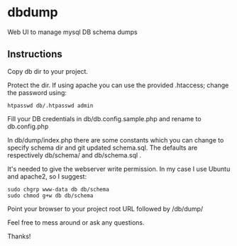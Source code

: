 # dbdump
Web UI to manage mysql DB schema dumps

## Instructions
Copy db dir to your project.

Protect the dir. If using apache you can use the provided .htaccess; change the password using:

```htpasswd db/.htpasswd admin```

Fill your DB credentials in db/db.config.sample.php and rename to db.config.php

In db/dump/index.php there are some constants which you can change to specify schema dir and git updated schema.sql.
The defaults are respectively db/schema/ and db/schema.sql .

It's needed to give the webserver write permission. In my case I use Ubuntu and apache2, so I suggest:

```
sudo chgrp www-data db db/schema
sudo chmod g+w db db/schema
```

Point your browser to your project root URL followed by /db/dump/

Feel free to mess around or ask any questions.

Thanks!
